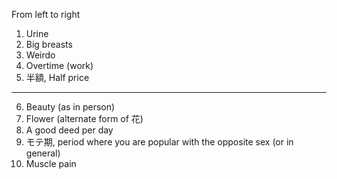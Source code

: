 From left to right
1. Urine
2. Big breasts
3. Weirdo 
4. Overtime (work) 
5. 半額, Half price
***
6. Beauty (as in person)
7. Flower (alternate form of 花)
8.  A good deed per day
9. モテ期, period where you are popular with the opposite sex (or in general)
10. Muscle pain